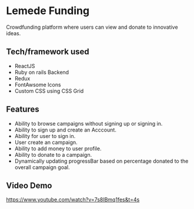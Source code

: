 # Lemede Funding
Crowdfunding platform where users can view and donate to innovative ideas.

## Tech/framework used
- ReactJS
- Ruby on rails Backend
- Redux
- FontAwsome Icons
- Custom CSS using CSS Grid

## Features

- Ability to browse campaigns without signing up or signing in.
- Ability to sign up and create an Acccount.
- Ability for user to sign in.
- User create an campaign.
- Ability to add money to user profile.
- Ability to donate to a campaign.
- Dynamically updating progressBar based on percentage donated to the overall campaign goal.


## Video Demo
https://www.youtube.com/watch?v=7s8IBmq1fes&t=4s

